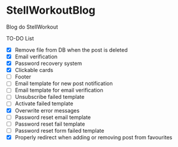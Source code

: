 # StellWorkoutBlog
Blog do StellWorkout

TO-DO List

- [x] Remove file from DB when the post is deleted
- [x] Email verification
- [x] Password recovery system
- [x] Clickable cards
- [ ] Footer
- [ ] Email template for new post notification
- [ ] Email template for email verification
- [ ] Unsubscribe failed template
- [ ] Activate failed template
- [x] Overwrite error messages
- [ ] Password reset email template
- [ ] Password reset fail template
- [ ] Password reset form failed template
- [x] Properly redirect when adding or removing post from favourites